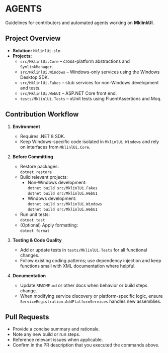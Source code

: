 # AGENTS

Guidelines for contributors and automated agents working on **MklinkUI**.

## Project Overview
- **Solution:** `MklinlUi.sln`
- **Projects:**
  - `src/MklinlUi.Core` – cross-platform abstractions and `SymlinkManager`.
  - `src/MklinlUi.Windows` – Windows-only services using the Windows Desktop SDK.
  - `src/MklinlUi.Fakes` – stub services for non-Windows development and tests.
  - `src/MklinlUi.WebUI` – ASP.NET Core front end.
  - `tests/MklinlUi.Tests` – xUnit tests using FluentAssertions and Moq.

## Contribution Workflow
1. **Environment**
   - Requires .NET 8 SDK.
   - Keep Windows-specific code isolated in `MklinlUi.Windows` and rely on interfaces from `MklinlUi.Core`.

2. **Before Committing**
   - Restore packages:  
     `dotnet restore`
   - Build relevant projects:
     - Non‑Windows development:  
       `dotnet build src/MklinlUi.Fakes`  
       `dotnet build src/MklinlUi.WebUI`
     - Windows development:  
       `dotnet build src/MklinlUi.Windows`  
       `dotnet build src/MklinlUi.WebUI`
   - Run unit tests:  
     `dotnet test`
   - (Optional) Apply formatting:  
     `dotnet format`

3. **Testing & Code Quality**
   - Add or update tests in `tests/MklinlUi.Tests` for all functional changes.
   - Follow existing coding patterns; use dependency injection and keep functions small with XML documentation where helpful.

4. **Documentation**
   - Update `README.md` or other docs when behavior or build steps change.
   - When modifying service discovery or platform-specific logic, ensure `ServiceRegistration.AddPlatformServices` handles new assemblies.

## Pull Requests
- Provide a concise summary and rationale.
- Note any new build or run steps.
- Reference relevant issues when applicable.
- Confirm in the PR description that you executed the commands above.

